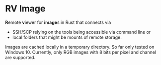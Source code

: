 # RV Image
**R**emote **v**iewer for **image**s in Rust that connects via 

* SSH/SCP relying on the tools being accessible via command line or
* local folders that might be mounts of remote storage. 

Images are cached locally in a temporary directory. So far only tested on Windows 10. Currently, only RGB images with 8 bits per pixel and channel are supported.
